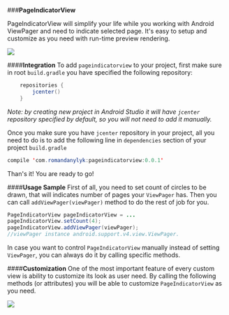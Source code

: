 
###**PageIndicatorView**

PageIndicatorView will simplify your life while you working with Android ViewPager and need to indicate selected page. It's easy to setup and customize as you need with run-time preview rendering.

![](https://lh4.googleusercontent.com/PGKewEvL0N-5HVgNLGpeNIDgXobe0X6Sz40zyRoirLKSJ592ksJrVv43JbwaCZg-7RbH3TgfVSKcPTE=w1920-h950)

####**Integration**
To add `pageindicatorview` to your project, first make sure in root `build.gradle` you have specified the following repository:
```java
    repositories {
        jcenter()
    }
```

*Note: by creating new project in Android Studio it will have `jcenter` repository specified by default, so you will not need to add it manually.* 

Once you make sure you have `jcenter` repository in your project, all you need to do is to add the following line in `dependencies` section of your project `build.gradle`
```java
compile 'com.romandanylyk:pageindicatorview:0.0.1'
```
Than's it! You are ready to go!

####**Usage Sample**
First of all, you need to set count of circles to be drawn, that will indicates number of pages your `ViewPager` has. Then you can call `addViewPager(viewPager)` method to do the rest of job for you. 

```java
PageIndicatorView pageIndicatorView = ...
pageIndicatorView.setCount(4);
pageIndicatorView.addViewPager(viewPager); 
//viewPager instance android.support.v4.view.ViewPager.
```
In case you want to control `PageIndicatorView` manually instead of setting `ViewPager`, you can always do it by calling specific methods.

####**Customization**
One of the most important feature of every custom view is ability to customize its look as user need. By calling the following methods (or attributes) you will be able to customize `PageIndicatorView` as you need.

![](https://lh3.googleusercontent.com/t7AB5_JRefvcH1iOwf194Wae9H36BYJQ5FJ39J_rYwegnP8MXUMZRzf3FzamXABUi4MIeLEdKWUkL2A=w1920-h950)





